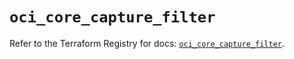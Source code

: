 # `oci_core_capture_filter`

Refer to the Terraform Registry for docs: [`oci_core_capture_filter`](https://registry.terraform.io/providers/oracle/oci/6.37.0/docs/resources/core_capture_filter).
